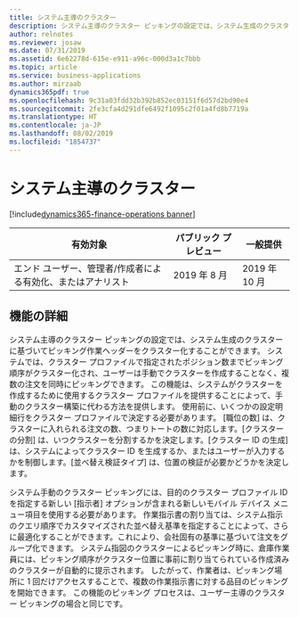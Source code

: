 ```yaml
---
title: システム主導のクラスター
description: システム主導のクラスター ピッキングの設定では、システム生成のクラスターに基づいてピッキング作業ヘッダーをクラスター化することができます。
author: relnotes
ms.reviewer: josaw
ms.date: 07/31/2019
ms.assetid: 6e62278d-615e-e911-a96c-000d3a1c7bbb
ms.topic: article
ms.service: business-applications
ms.author: mirzaab
dynamics365pdf: true
ms.openlocfilehash: 9c31a03fdd32b392b852ec03151f6d57d2bd90e4
ms.sourcegitcommit: 2fe3cfa4d291dfe6492f1095c2f01a4fd8b7719a
ms.translationtype: HT
ms.contentlocale: ja-JP
ms.lasthandoff: 08/02/2019
ms.locfileid: "1854737"
---
```

# <a name="system-directed-clustering"></a>システム主導のクラスター
[!include[dynamics365-finance-operations banner](../includes/dynamics365-finance-operations.md)]

| 有効対象    |  パブリック プレビュー | 一般提供 | 
| ---------- | ---------- |---------- |
|エンド ユーザー、管理者/作成者による有効化、またはアナリスト|2019 年 8 月| 2019 年 10 月|






## <a name="feature-details"></a>機能の詳細
<!--feature detail start -->
システム主導のクラスター ピッキングの設定では、システム生成のクラスターに基づいてピッキング作業ヘッダーをクラスター化することができます。 システムでは、クラスター プロファイルで指定されたポジション数までピッキング順序がクラスター化され、ユーザーは手動でクラスターを作成することなく、複数の注文を同時にピッキングできます。 この機能は、システムがクラスターを作成するために使用するクラスター プロファイルを提供することによって、手動のクラスター構築に代わる方法を提供します。 使用前に、いくつかの設定明細行をクラスター プロファイルで決定する必要があります。 [職位の数] は、クラスターに入れられる注文の数、つまりトートの数に対応します。[クラスターの分割] は、いつクラスターを分割するかを決定します。[クラスター ID の生成] は、システムによってクラスター ID を生成するか、またはユーザーが入力するかを制御します。[並べ替え検証タイプ] は、位置の検証が必要かどうかを決定します。 

システム手動のクラスター ピッキングには、目的のクラスター プロファイル ID を指定する新しい [指示者] オプションが含まれる新しいモバイル デバイス メニュー項目を使用する必要があります。 作業指示書の割り当ては、システム指示のクエリ順序でカスタマイズされた並べ替え基準を指定することによって、さらに最適化することができます。これにより、会社固有の基準に基づいて注文をグループ化できます。 システム指図のクラスターによるピッキング時に、倉庫作業員には、ピッキング順序がクラスター位置に事前に割り当てられている作成済みのクラスターが自動的に提示されます。 したがって、作業者は、ピッキング場所に 1 回だけアクセスすることで、複数の作業指示書に対する品目のピッキングを開始できます。 この機能のピッキング プロセスは、ユーザー主導のクラスター ピッキングの場合と同じです。
<!--feature detail end -->











